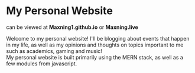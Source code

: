 # My Personal Website
can be viewed at **Maxning1.github.io** or **Maxning.live**

Welcome to my personal website! I'll be blogging about events that happen in my life, as well as my opinions and thoughts on topics important to me such as academics, gaming and music! \
My personal website is built primarily using the MERN stack, as well as a few modules from javascript.


